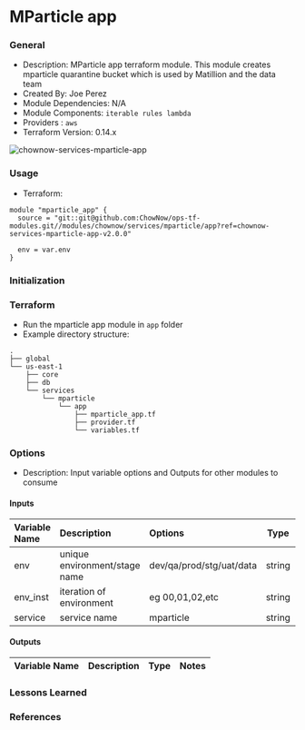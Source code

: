 # MParticle app

### General

* Description: MParticle app terraform module. This module creates mparticle quarantine bucket which is used by Matillion and the data team
* Created By: Joe Perez
* Module Dependencies: N/A
* Module Components: `iterable rules lambda`
* Providers : `aws`
* Terraform Version: 0.14.x

![chownow-services-mparticle-app](https://github.com/ChowNow/ops-tf-modules/workflows/chownow-services-mparticle-app/badge.svg)

### Usage

* Terraform:

```hcl
module "mparticle_app" {
  source = "git::git@github.com:ChowNow/ops-tf-modules.git//modules/chownow/services/mparticle/app?ref=chownow-services-mparticle-app-v2.0.0"

  env = var.env
}
```



### Initialization

### Terraform

* Run the mparticle app module in `app` folder
* Example directory structure:
```
.
├── global
└── us-east-1
    ├── core
    ├── db
    └── services
        └── mparticle
            └── app
                ├── mparticle_app.tf
                ├── provider.tf
                └── variables.tf
```

### Options

* Description: Input variable options and Outputs for other modules to consume

#### Inputs

| Variable Name | Description                   | Options                  |  Type  | Required? | Notes |
| :------------ | :---------------------------- | :----------------------- | :----: | :-------: | :---- |
| env           | unique environment/stage name | dev/qa/prod/stg/uat/data | string |    Yes    | N/A   |
| env_inst      | iteration of environment      | eg 00,01,02,etc          | string |    No     | N/A   |
| service       | service name                  | mparticle                | string |    No     | N/A   |


#### Outputs

| Variable Name | Description | Type  | Notes |
| :------------ | :---------- | :---: | :---- |


### Lessons Learned



### References
